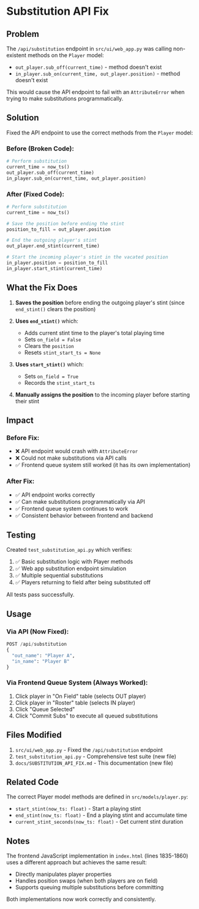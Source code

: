 # Substitution API Fix

## Problem

The `/api/substitution` endpoint in `src/ui/web_app.py` was calling non-existent methods on the `Player` model:
- `out_player.sub_off(current_time)` - method doesn't exist
- `in_player.sub_on(current_time, out_player.position)` - method doesn't exist

This would cause the API endpoint to fail with an `AttributeError` when trying to make substitutions programmatically.

## Solution

Fixed the API endpoint to use the correct methods from the `Player` model:

### Before (Broken Code):
```python
# Perform substitution
current_time = now_ts()
out_player.sub_off(current_time)
in_player.sub_on(current_time, out_player.position)
```

### After (Fixed Code):
```python
# Perform substitution
current_time = now_ts()

# Save the position before ending the stint
position_to_fill = out_player.position

# End the outgoing player's stint
out_player.end_stint(current_time)

# Start the incoming player's stint in the vacated position
in_player.position = position_to_fill
in_player.start_stint(current_time)
```

## What the Fix Does

1. **Saves the position** before ending the outgoing player's stint (since `end_stint()` clears the position)
2. **Uses `end_stint()`** which:
   - Adds current stint time to the player's total playing time
   - Sets `on_field = False`
   - Clears the `position`
   - Resets `stint_start_ts = None`

3. **Uses `start_stint()`** which:
   - Sets `on_field = True`
   - Records the `stint_start_ts`
   
4. **Manually assigns the position** to the incoming player before starting their stint

## Impact

### Before Fix:
- ❌ API endpoint would crash with `AttributeError`
- ❌ Could not make substitutions via API calls
- ✅ Frontend queue system still worked (it has its own implementation)

### After Fix:
- ✅ API endpoint works correctly
- ✅ Can make substitutions programmatically via API
- ✅ Frontend queue system continues to work
- ✅ Consistent behavior between frontend and backend

## Testing

Created `test_substitution_api.py` which verifies:
1. ✅ Basic substitution logic with Player methods
2. ✅ Web app substitution endpoint simulation
3. ✅ Multiple sequential substitutions
4. ✅ Players returning to field after being substituted off

All tests pass successfully.

## Usage

### Via API (Now Fixed):
```python
POST /api/substitution
{
  "out_name": "Player A",
  "in_name": "Player B"
}
```

### Via Frontend Queue System (Always Worked):
1. Click player in "On Field" table (selects OUT player)
2. Click player in "Roster" table (selects IN player)
3. Click "Queue Selected"
4. Click "Commit Subs" to execute all queued substitutions

## Files Modified

1. `src/ui/web_app.py` - Fixed the `/api/substitution` endpoint
2. `test_substitution_api.py` - Comprehensive test suite (new file)
3. `docs/SUBSTITUTION_API_FIX.md` - This documentation (new file)

## Related Code

The correct Player model methods are defined in `src/models/player.py`:
- `start_stint(now_ts: float)` - Start a playing stint
- `end_stint(now_ts: float)` - End a playing stint and accumulate time
- `current_stint_seconds(now_ts: float)` - Get current stint duration

## Notes

The frontend JavaScript implementation in `index.html` (lines 1835-1860) uses a different approach but achieves the same result:
- Directly manipulates player properties
- Handles position swaps (when both players are on field)
- Supports queuing multiple substitutions before committing

Both implementations now work correctly and consistently.
